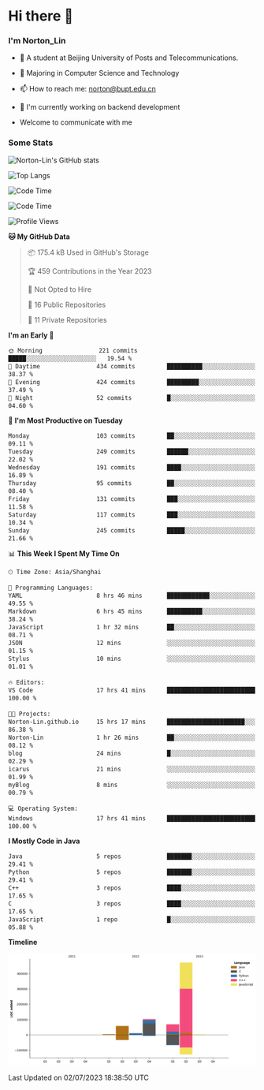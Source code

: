 
# Hi there 👋

### I'm Norton_Lin
- 🏫 A student at Beijing University of Posts and Telecommunications.
- 🌱 Majoring in Computer Science and Technology
- 📫 How to reach me: norton@bupt.edu.cn
- 🌱 I'm currently working on backend development

- Welcome to communicate with me

### Some Stats
![Norton-Lin's GitHub stats](https://github-readme-stats.vercel.app/api?username=Norton-Lin&count_private=true&show_icons=true&theme=radical)

![Top Langs](https://github-readme-stats.vercel.app/api/top-langs/?username=Norton-Lin&langs_count=10&layout=compact)

![Code Time](https://github-readme-stats.vercel.app/api/wakatime?username=Norton_Lin)

<!--START_SECTION:waka-->
![Code Time](http://img.shields.io/badge/Code%20Time-325%20hrs%2017%20mins-blue)

![Profile Views](http://img.shields.io/badge/Profile%20Views-6-blue)

**🐱 My GitHub Data** 

> 📦 175.4 kB Used in GitHub's Storage 
 > 
> 🏆 459 Contributions in the Year 2023
 > 
> 🚫 Not Opted to Hire
 > 
> 📜 16 Public Repositories 
 > 
> 🔑 11 Private Repositories 
 > 
**I'm an Early 🐤** 

```text
🌞 Morning                221 commits         █████░░░░░░░░░░░░░░░░░░░░   19.54 % 
🌆 Daytime                434 commits         ██████████░░░░░░░░░░░░░░░   38.37 % 
🌃 Evening                424 commits         █████████░░░░░░░░░░░░░░░░   37.49 % 
🌙 Night                  52 commits          █░░░░░░░░░░░░░░░░░░░░░░░░   04.60 % 
```
📅 **I'm Most Productive on Tuesday** 

```text
Monday                   103 commits         ██░░░░░░░░░░░░░░░░░░░░░░░   09.11 % 
Tuesday                  249 commits         ██████░░░░░░░░░░░░░░░░░░░   22.02 % 
Wednesday                191 commits         ████░░░░░░░░░░░░░░░░░░░░░   16.89 % 
Thursday                 95 commits          ██░░░░░░░░░░░░░░░░░░░░░░░   08.40 % 
Friday                   131 commits         ███░░░░░░░░░░░░░░░░░░░░░░   11.58 % 
Saturday                 117 commits         ███░░░░░░░░░░░░░░░░░░░░░░   10.34 % 
Sunday                   245 commits         █████░░░░░░░░░░░░░░░░░░░░   21.66 % 
```


📊 **This Week I Spent My Time On** 

```text
🕑︎ Time Zone: Asia/Shanghai

💬 Programming Languages: 
YAML                     8 hrs 46 mins       ████████████░░░░░░░░░░░░░   49.55 % 
Markdown                 6 hrs 45 mins       ██████████░░░░░░░░░░░░░░░   38.24 % 
JavaScript               1 hr 32 mins        ██░░░░░░░░░░░░░░░░░░░░░░░   08.71 % 
JSON                     12 mins             ░░░░░░░░░░░░░░░░░░░░░░░░░   01.15 % 
Stylus                   10 mins             ░░░░░░░░░░░░░░░░░░░░░░░░░   01.01 % 

🔥 Editors: 
VS Code                  17 hrs 41 mins      █████████████████████████   100.00 % 

🐱‍💻 Projects: 
Norton-Lin.github.io     15 hrs 17 mins      ██████████████████████░░░   86.38 % 
Norton-Lin               1 hr 26 mins        ██░░░░░░░░░░░░░░░░░░░░░░░   08.12 % 
blog                     24 mins             █░░░░░░░░░░░░░░░░░░░░░░░░   02.29 % 
icarus                   21 mins             ░░░░░░░░░░░░░░░░░░░░░░░░░   01.99 % 
myBlog                   8 mins              ░░░░░░░░░░░░░░░░░░░░░░░░░   00.79 % 

💻 Operating System: 
Windows                  17 hrs 41 mins      █████████████████████████   100.00 % 
```

**I Mostly Code in Java** 

```text
Java                     5 repos             ███████░░░░░░░░░░░░░░░░░░   29.41 % 
Python                   5 repos             ███████░░░░░░░░░░░░░░░░░░   29.41 % 
C++                      3 repos             ████░░░░░░░░░░░░░░░░░░░░░   17.65 % 
C                        3 repos             ████░░░░░░░░░░░░░░░░░░░░░   17.65 % 
JavaScript               1 repo              █░░░░░░░░░░░░░░░░░░░░░░░░   05.88 % 
```



**Timeline**

![Lines of Code chart](https://raw.githubusercontent.com/Norton-Lin/Norton-Lin/main/assets/bar_graph.png)


 Last Updated on 02/07/2023 18:38:50 UTC
<!--END_SECTION:waka-->
